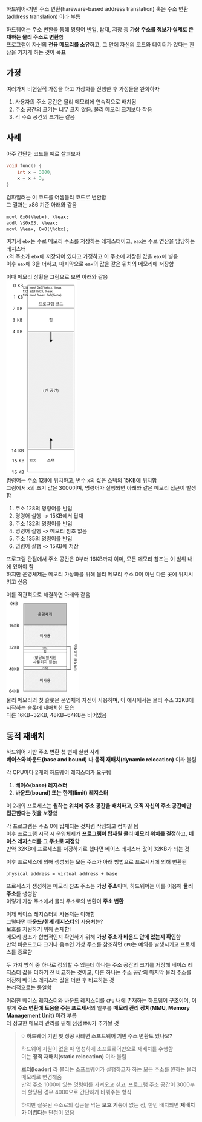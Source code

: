 하드웨어-기반 주소 변환(hareware-based address translation) 혹은 주소 변환(address translation) 이라 부름  

하드웨어는 주소 변환을 통해 명령어 반입, 탑재, 저장 등 **가상 주소를 정보가 실제로 존재하는 물리 주소로 변환**함  
프로그램이 자신의 **전용 메모리를 소유**하고, 그 안에 자신의 코드와 데이터가 있다는 환상을 가지게 하는 것이 목표  

## 가정
여러가지 비현실적 가정을 하고 가상화를 진행한 후 가정들을 완화하자  
1. 사용자의 주소 공간은 물리 메모리에 연속적으로 배치됨  
2. 주소 공간의 크기는 너무 크지 않음. 물리 메모리 크기보다 작음  
3. 각 주소 공간의 크기는 같음  

## 사례
아주 간단한 코드를 예로 살펴보자
```c
void func() {
	int x = 3000;
	x = x + 3;
}
```
컴파일러는 이 코드를 어셈블리 코드로 변환함  
그 결과는 x86 기준 아래와 같음
```assembly
movl 0x0(\%ebx), \%eax;
addl \$0x03, \%eax;
movl \%eax, 0x0(\%dbx);
```
여기서 `ebx`는 주로 메모리 주소를 저장하는 레지스터이고, `eax`는 주로 연산을 담당하는 레지스터  
`x`의 주소가 `ebx`에 저장되어 있다고 가정하고 이 주소에 저장된 값을 `eax`에 넣음  
이후 `eax`에 3을 더하고, 마지막으로 `eax`의 값을 같은 위치의 메모리에 저장함  

이때 메모리 상황을 그림으로 보면 아래와 같음  
![](img/ProcessAddressSpace.png)  
명령어는 주소 128에 위치하고, 변수 `x`의 값은 스택의 15KB에 위치함  
그림에서 `x`의 초기 값은 3000이며, 명령어가 실행되면 아래와 같은 메모리 접근이 발생함

1. 주소 128의 명령어를 반입
2. 명령어 실행 -> 15KB에서 탑재
3. 주소 132의 명령어를 반입
4. 명령어 실행 -> 메모리 참조 없음
5. 주소 135의 명령어를 반입
6. 명령어 실행 -> 15KB에 저장

프로그램 관점에서 주소 공간은 0부터 16KB까지 이며, 모든 메모리 참조는 이 범위 내에 있어야 함  
하지만 운영체제는 메모리 가상화를 위해 물리 메모리 주소 0이 아닌 다른 곳에 위치시키고 싶음  

이를 직관적으로 해결하면 아래와 같음  
![](img/RelocationMemory.png)  
물리 메모리의 첫 슬롯은 운영체제 자신이 사용하며, 이 예시에서는 물리 주소 32KB에 시작하는 슬롯에 재배치한 모습  
다른 16KB~32KB, 48KB~64KB는 비어있음  
## 동적 재배치
하드웨어 기반 주소 변환 첫 번째 실현 사례  
**베이스와 바운드(base and bound)** 나 **동적 재배치(dynamic relocation)** 이라 불림  

각 CPU마다 2개의 하드웨어 레지스터가 요구됨  
1. **베이스(base) 레지스터**
2. **바운드(bound) 또는 한계(limit) 레지스터**

이 2개의 프로세스는 **원하는 위치에 주소 공간을 배치하고, 오직 자신의 주소 공간에만 접근한다는 것을 보장**함  

각 프로그램은 주소 0에 탑재되는 것처럼 작성되고 컴파일 됨  
이후 프로그램 시작 시 운영체제가 **프로그램이 탑재될 물리 메모리 위치를 결정**하고, **베이스 레지스터를 그 주소로 지정**함  
만약 32KB에 프로세스를 저장하기로 했다면 베이스 레지스터 값이 32KB가 되는 것  

이후 프로세스에 의해 생성되는 모든 주소가 아래 방법으로 프로세서에 의해 변환됨  
```
physical address = virtual address + base
```
프로세스가 생성하는 메모리 참조 주소는 **가상 주소**이며, 하드웨어는 이를 이용해 **물리 주소**를 생성함  
이렇게 가상 주소에서 물리 주소로의 변환이 **주소 변환**  

이제 베이스 레지스터의 사용처는 이해함  
그렇다면 **바운드/한계 레지스터**의 사용처는?  
보호를 지원하기 위해 존재함!  
메모리 참조가 합법적인지 확인하기 위해 **가상 주소가 바운드 안에 있는지 확인**함  
만약 바운드코다 크거나 음수인 가상 주소를 참조하면 `CPU`는 예외를 발생시키고 프로세스를 종료함  

두 가지 방식 중 하나로 정의할 수 있는데 하나는 주소 공간의 크기를 저장해 베이스 레지스터 값을 더하기 전 비교하는 것이고, 다른 하나는 주소 공간의 마지막 물리 주소를 저장해 베이스 레지스터 값을 더한 후 비교하는 것  
논리적으로는 동일함  

이러한 베이스 레지스터와 바운드 레지스터를 `CPU` 내에 존재하는 하드웨어 구조이며, 이렇게 **주소 변환에 도움을 주는 프로세서**의 일부를 **메모리 관리 장치(MMU, Memory Management Unit)** 이라 부름  
더 정교한 메모리 관리를 위해 점점 `MMU`가 추가될 것

> 💡 **하드웨어 기반 첫 성공 사례면 소프트웨어 기반 주소 변환도 있나요?**  
> 
> 하드웨어 지원이 없을 때 엉성하게 소프트웨어만으로 재배치를 수행함  
> 이는 **정적 재배치(static relocation)** 이라 불림  
> 
> **로더(loader)** 라 불리는 소프트웨어가 실행하고자 하는 모든 주소를 원하는 물리 메모리로 변경해줌  
> 만약 주소 1000에 있는 명령어를 가져오고 싶고, 프로그램 주소 공간이 3000부터 할당된 경우 4000으로 간단하게 바꿔주는 형식  
> 
> 하지만 잘못된 주소로의 접근을 막는 **보호 기능**이 없는 점, 한번 배치되면 **재배치가 어렵다**는 단점이 있음